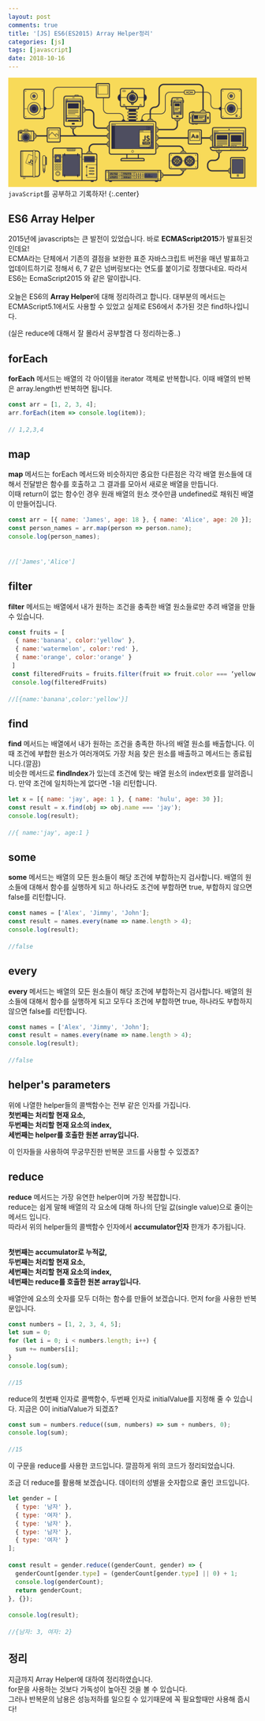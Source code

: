 ```yaml
---
layout: post
comments: true
title: '[JS] ES6(ES2015) Array Helper정리'
categories: [js]
tags: [javascript]
date: 2018-10-16
---
```


![headerimg](/assets/img/subcate/javascript.gif)
`javaScript`를 공부하고 기록하자!
{:.center}

## ES6 Array Helper

2015년에 javascripts는 큰 발전이 있었습니다. 바로 **ECMAScript2015**가 발표된것인데요! <br>ECMA라는 단체에서 기존의 결점을 보완한 표준 자바스크립트 버전을 매년 발표하고 업데이트하기로 정해서
6, 7 같은 넘버링보다는 연도를 붙이기로 정했다네요. 따라서 ES6는 EcmaScript2015 와 같은 말이랍니다. <br><br>오늘은 ES6의 **Array Helper**에 대해 정리하려고 합니다. 대부분의 메서드는 ECMAScript5.1에서도 사용할 수 있었고 실제로 ES6에서 추가된 것은 find하나입니다. 

(실은 reduce에 대해서 잘 몰라서 공부할겸 다 정리하는중..)
## forEach

**forEach** 메서드는 배열의 각 아이템을 iterator 객체로 반복합니다. 이때 배열의 반복은 array.length번 반복하면 됩니다.

```javascript
const arr = [1, 2, 3, 4];
arr.forEach(item => console.log(item));

// 1,2,3,4
```

## map

**map** 메서드는 forEach 메서드와 비슷하지만 중요한 다른점은 각각 배열 원소들에 대해서 전달받은 함수를 호출하고 그 결과를 모아서 새로운 배열을 만듭니다. <br>
이때 return이 없는 함수인 경우 원래 배열의 원소 갯수만큼 undefined로 채워진 배열이 만들어집니다.

```javascript
const arr = [{ name: 'James', age: 18 }, { name: 'Alice', age: 20 }];
const person_names = arr.map(person => person.name);
console.log(person_names);


//['James','Alice']
```

## filter

**filter** 메서드는 배열에서 내가 원하는 조건을 충족한 배열 원소들로만 추려 배열을 만들 수 있습니다.

```javascript
const fruits = [
  { name:'banana', color:'yellow' },
  { name:'watermelon', color:'red' },
  { name:'orange', color:'orange' }
 ]
 const filteredFruits = fruits.filter(fruit => fruit.color === ‘yellow’);
 console.log(filteredFruits)

//[{name:'banana',color:'yellow'}]
```

## find

**find** 메서드는 배열에서 내가 원하는 조건을 충족한 하나의 배열 원소를 배출합니다.
이때 조건에 부합한 원소가 여러개여도 가장 처음 찾은 원소를 배출하고 메서드는 종료됩니다.(깔끔)
<br>비슷한 메서드로 **findIndex**가 있는데 조건에 맞는 배열 원소의 index번호를 알려줍니다. 만약 조건에 일치하는게 없다면 -1을 리턴합니다.

```javascript
let x = [{ name: 'jay', age: 1 }, { name: 'hulu', age: 30 }];
const result = x.find(obj => obj.name === 'jay');
console.log(result);

//{ name:'jay', age:1 }
```


## some

**some** 메서드는 배열의 모든 원소들이 해당 조건에 부합하는지 검사합니다. 배열의 원소들에 대해서 함수를 실행하게 되고 하나라도 조건에 부합하면 true, 부합하지 않으면 false를 리턴합니다.

```javascript
const names = ['Alex', 'Jimmy', 'John'];
const result = names.every(name => name.length > 4);
console.log(result);

//false
```

## every

**every** 메서드는 배열의 모든 원소들이 해당 조건에 부합하는지 검사합니다. 배열의 원소들에 대해서 함수를 실행하게 되고 모두다 조건에 부합하면 true, 하나라도 부합하지 않으면 false를 리턴합니다.

```javascript
const names = ['Alex', 'Jimmy', 'John'];
const result = names.every(name => name.length > 4);
console.log(result);

//false
```

## helper's parameters

위에 나열한 helper들의 콜백함수는 전부 같은 인자를 가집니다. 
<br> **첫번째는 처리할 현재 요소,**
<br> **두번째는 처리할 현재 요소의 index,**
<br> **세번째는 helper를 호출한 원본 array입니다.**

이 인자들을 사용하여 무궁무진한 반복문 코드를 사용할 수 있겠죠?

## reduce

**reduce** 메서드는 가장 유연한 helper이며 가장 복잡합니다. <br>reduce는 쉽게 말해 배열의 각 요소에 대해 하나의 단일 값(single value)으로 줄이는 메서드 입니다.
<br>
따라서 위의 helper들의 콜백함수 인자에서 **accumulator인자** 한개가 추가됩니다.

<br> **첫번째는 accumulator로 누적값,**
<br> **두번째는 처리할 현재 요소,**
<br> **세번째는 처리할 현재 요소의 index,** 
<br> **네번째는 reduce를 호출한 원본 array입니다.**

배열안에 요소의 숫자를 모두 더하는 함수를 만들어 보겠습니다. 먼저 for을 사용한 반복문입니다.

```javascript
const numbers = [1, 2, 3, 4, 5];
let sum = 0;
for (let i = 0; i < numbers.length; i++) {
  sum += numbers[i];
}
console.log(sum);

//15
```

reduce의 첫번째 인자로 콜백함수, 두번째 인자로 initialValue를 지정해 줄 수 있습니다. 지금은 0이 initialValue가 되겠죠? 

```javascript
const sum = numbers.reduce((sum, numbers) => sum + numbers, 0);
console.log(sum);

//15
```
이 구문을 reduce를 사용한 코드입니다. 깔끔하게 위의 코드가 정리되었습니다.
<br>

조금 더 reduce를 활용해 보겠습니다. 데이터의 성별을 숫자합으로 줄인 코드입니다.

```javascript
let gender = [
  { type: '남자' },
  { type: '여자' },
  { type: '남자' },
  { type: '남자' },
  { type: '여자' }
];

const result = gender.reduce((genderCount, gender) => {
  genderCount[gender.type] = (genderCount[gender.type] || 0) + 1;
  console.log(genderCount);
  return genderCount;
}, {});

console.log(result);

//{남자: 3, 여자: 2}
```

## 정리

지금까지 Array Helper에 대하여 정리하였습니다.<br> for문을 사용하는 것보다 가독성이 높아진 것을 볼 수 있습니다.<br> 그러나 반복문의 남용은 성능저하를 일으킬 수 있기때문에 꼭 필요할때만 사용해 줍시다!